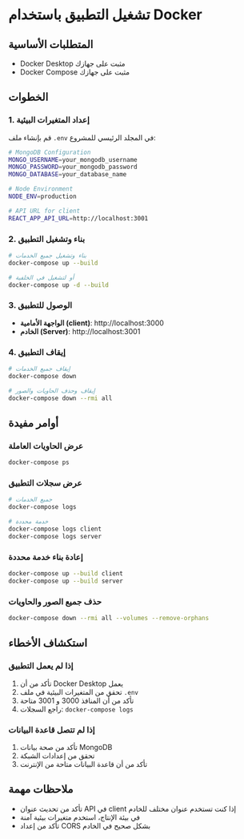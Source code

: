 # تشغيل التطبيق باستخدام Docker

## المتطلبات الأساسية
- Docker Desktop مثبت على جهازك
- Docker Compose مثبت على جهازك

## الخطوات

### 1. إعداد المتغيرات البيئية
قم بإنشاء ملف `.env` في المجلد الرئيسي للمشروع:

```bash
# MongoDB Configuration
MONGO_USERNAME=your_mongodb_username
MONGO_PASSWORD=your_mongodb_password
MONGO_DATABASE=your_database_name

# Node Environment
NODE_ENV=production

# API URL for client
REACT_APP_API_URL=http://localhost:3001
```

### 2. بناء وتشغيل التطبيق
```bash
# بناء وتشغيل جميع الخدمات
docker-compose up --build

# أو لتشغيل في الخلفية
docker-compose up -d --build
```

### 3. الوصول للتطبيق
- **الواجهة الأمامية (client)**: http://localhost:3000
- **الخادم (Server)**: http://localhost:3001

### 4. إيقاف التطبيق
```bash
# إيقاف جميع الخدمات
docker-compose down

# إيقاف وحذف الحاويات والصور
docker-compose down --rmi all
```

## أوامر مفيدة

### عرض الحاويات العاملة
```bash
docker-compose ps
```

### عرض سجلات التطبيق
```bash
# جميع الخدمات
docker-compose logs

# خدمة محددة
docker-compose logs client
docker-compose logs server
```

### إعادة بناء خدمة محددة
```bash
docker-compose up --build client
docker-compose up --build server
```

### حذف جميع الصور والحاويات
```bash
docker-compose down --rmi all --volumes --remove-orphans
```

## استكشاف الأخطاء

### إذا لم يعمل التطبيق
1. تأكد من أن Docker Desktop يعمل
2. تحقق من المتغيرات البيئية في ملف `.env`
3. تأكد من أن المنافذ 3000 و 3001 متاحة
4. راجع السجلات: `docker-compose logs`

### إذا لم تتصل قاعدة البيانات
1. تأكد من صحة بيانات MongoDB
2. تحقق من إعدادات الشبكة
3. تأكد من أن قاعدة البيانات متاحة من الإنترنت

## ملاحظات مهمة
- تأكد من تحديث عنوان API في client إذا كنت تستخدم عنوان مختلف للخادم
- في بيئة الإنتاج، استخدم متغيرات بيئية آمنة
- تأكد من إعداد CORS بشكل صحيح في الخادم 